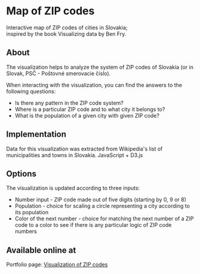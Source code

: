 # Map of ZIP codes
Interactive map of ZIP codes of cities in Slovakia; <br/>
inspired by the book Visualizing data by Ben Fry. 

## About
The visualization helps to analyze the system of ZIP codes of Slovakia (or in Slovak, PSČ - Poštovné smerovacie číslo).

When interacting with the visualization, you can find the answers to the following questions:
 * Is there any pattern in the ZIP code system?
 * Where is a particular ZIP code and to what city it belongs to?
 * What is the population of a given city with given ZIP code?

## Implementation
Data for this visualization was extracted from Wikipedia's list of municipalities and towns in Slovakia.
JavaScript + D3.js

## Options
The visualization is updated according to three inputs:
 * Number input - ZIP code made out of five digits (starting by 0, 9 or 8)
 * Population - choice for scaling a circle representing a city according to its population
 * Color of the next number - choice for matching the next number of a ZIP code to a color to see if there is any particular logic of ZIP code numbers 

## Available online at
Portfolio page: <a href="http://lucyia.com/portfolio/code/zip_map.html">Visualization of ZIP codes</a>
